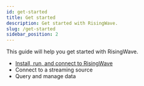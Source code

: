 ```yaml
---
id: get-started
title: Get started
description: Get started with RisingWave.
slug: /get-started
sidebar_position: 2
---
```



This guide will help you get started with RisingWave.

- [Install, run, and connect to RisingWave](install-run-connect.md)
- Connect to a streaming source
- Query and manage data

